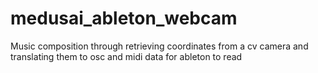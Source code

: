# medusai_ableton_webcam

Music composition through retrieving coordinates from a cv camera and translating them to osc and midi data for ableton to read
